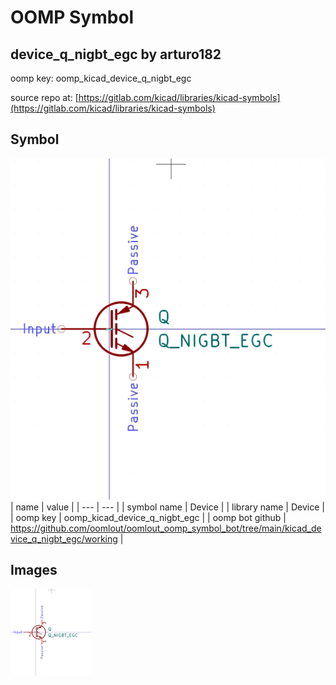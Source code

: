 # OOMP Symbol  
## device_q_nigbt_egc  by arturo182  
  
oomp key: oomp_kicad_device_q_nigbt_egc  
  
source repo at: [https://gitlab.com/kicad/libraries/kicad-symbols](https://gitlab.com/kicad/libraries/kicad-symbols)  
## Symbol  
  
[![working.png](working_600.png)](working.png)  
| name | value | 
| --- | --- | 
| symbol name | Device | 
| library name | Device | 
| oomp key | oomp_kicad_device_q_nigbt_egc | 
| oomp bot github | https://github.com/oomlout/oomlout_oomp_symbol_bot/tree/main/kicad_device_q_nigbt_egc/working | 
## Images  
  
[![working.png](working_140.png)](working.png)  

